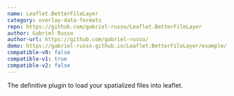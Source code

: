 ```yaml
---
name: Leaflet.BetterFileLayer
category: overlay-data-formats
repo: https://github.com/gabriel-russo/Leaflet.BetterFileLayer
author: Gabriel Russo
author-url: https://github.com/gabriel-russo/
demo: https://gabriel-russo.github.io/Leaflet.BetterFileLayer/example/
compatible-v0: false
compatible-v1: true
compatible-v2: false
---
```


The definitive plugin to load your spatialized files into leaflet.
